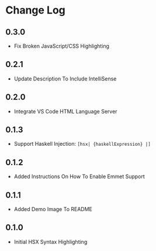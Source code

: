 # Change Log

## 0.3.0

- Fix Broken JavaScript/CSS Highlighting

## 0.2.1

- Update Description To Include IntelliSense

## 0.2.0

- Integrate VS Code HTML Language Server

## 0.1.3

- Support Haskell Injection: `[hsx| {haskellExpression} |]`

## 0.1.2

- Added Instructions On How To Enable Emmet Support

## 0.1.1

- Added Demo Image To README

## 0.1.0

- Initial HSX Syntax Highlighting
